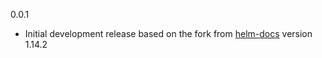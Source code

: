 0.0.1

- Initial development release based on the fork from [helm-docs](https://github.com/norwoodj/helm-docs/) version 1.14.2
